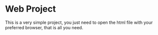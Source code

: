 # Web Project

This is a very simple project, you just need to open the html file with your preferred browser, that is all you need.
